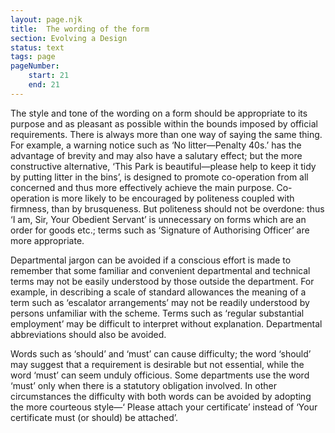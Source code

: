 ```yaml
---
layout: page.njk
title:  The wording of the form
section: Evolving a Design
status: text
tags: page
pageNumber:
    start: 21
    end: 21
---
```


The style and tone of the wording on a form should be appropriate to its purpose and as pleasant as possible within the bounds imposed by official requirements. There is always more than one way of saying the same thing. For example, a warning notice such as ‘No litter—Penalty 40s.’ has the advantage of brevity and may also have a salutary effect; but the more constructive alternative, ‘This Park is beautiful—please help to keep it tidy by putting litter in the bins’, is designed to promote co-operation from all concerned and thus more effectively achieve the main purpose. Co-operation is more likely to be encouraged by politeness coupled with firmness, than by brusqueness. But politeness should not be overdone: thus ‘I am, Sir, Your Obedient Servant’ is unnecessary on forms which are an order for goods etc.; terms such as ‘Signature of Authorising Officer’ are more appropriate.

Departmental jargon can be avoided if a conscious effort is made to remember that some familiar and convenient departmental and technical terms may not be easily understood by those outside the department. For example, in describing a scale of standard allowances the meaning of a term such as ‘escalator arrangements’ may not be readily understood by persons unfamiliar with the scheme. Terms such as ‘regular substantial employment’ may be difficult to interpret without explanation. Departmental abbreviations should also be avoided.

Words such as ‘should’ and ‘must’ can cause difficulty; the word ‘should’ may suggest that a requirement is desirable but not essential, while the word ‘must’ can seem unduly officious. Some departments use the word ‘must’ only when there is a statutory obligation involved. In other circumstances the difficulty with both words can be avoided by adopting the more courteous style—‘ Please attach your certificate’ instead of ‘Your certificate must (or should) be attached’.
